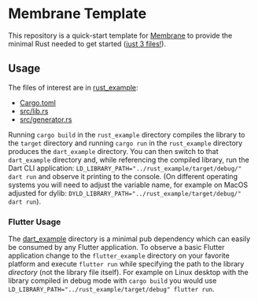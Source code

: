 <h1>Membrane Template</h1>

This repository is a quick-start template for [Membrane](https://github.com/jerel/membrane) to provide the minimal Rust needed to get started ([just 3 files!](./rust_example)).

## Usage

The files of interest are in [rust_example](./rust_example):
* [Cargo.toml](./rust_example/Cargo.toml)
* [src/lib.rs](./rust_example/src/lib.rs)
* [src/generator.rs](./rust_example/src/generator.rs)

Running `cargo build` in the `rust_example` directory compiles the library to the `target` directory and running
`cargo run` in the `rust_example` directory produces the `dart_example` directory. You can then
switch to that `dart_example` directory and, while referencing the compiled library, run the Dart CLI application:
`LD_LIBRARY_PATH="../rust_example/target/debug/" dart run` and observe it printing to the console. (On different operating systems you will need to adjust the variable name, for example on MacOS adjusted for dylib:
`DYLD_LIBRARY_PATH="../rust_example/target/debug/" dart run`).

### Flutter Usage

The [dart_example](./dart_example) directory is a minimal pub dependency which can easily be consumed by any Flutter application. To observe a basic Flutter application change to the `flutter_example` directory on your favorite platform and execute `flutter run` while specifying the path to the library _directory_ (not the library file itself). For example on Linux desktop with the library compiled in debug mode with `cargo build` you would use `LD_LIBRARY_PATH="../rust_example/target/debug" flutter run`.
